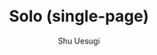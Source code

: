 ---
title: "Solo (single-page)"
github: http://github.com/chibicode/solo/
demo: http://chibicode.github.io/solo/
author: Shu Uesugi
ssg:
  - Jekyll
cms:
  - No Cms
---